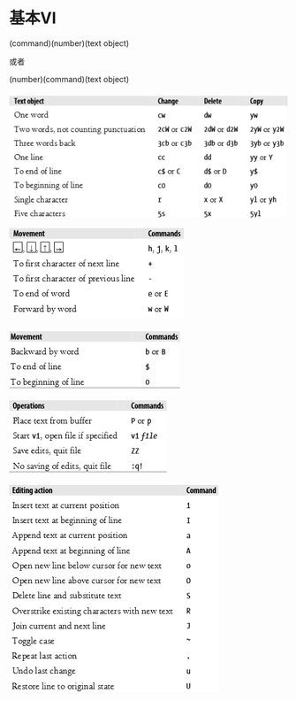 # 基本VI

\(command\)\(number\)\(text object\)

或者

\(number\)\(command\)\(text object\)

![](../../.gitbook/assets/1.png)

![](../../.gitbook/assets/2.png)

![](../../.gitbook/assets/3.png)

![](../../.gitbook/assets/4.png)

![](../../.gitbook/assets/5.png)

